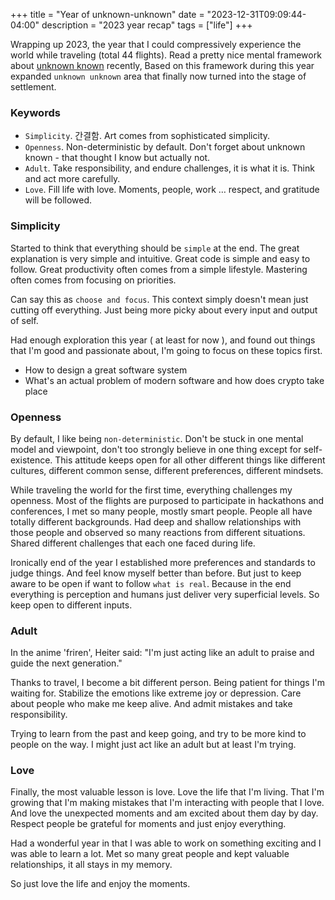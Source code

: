 +++
title = "Year of unknown-unknown"
date = "2023-12-31T09:09:44-04:00"
description = "2023 year recap"
tags = ["life"]
+++

Wrapping up 2023, the year that I could compressively experience the world while traveling (total 44 flights). Read a pretty nice mental framework about [unknown known](https://www.freecodecamp.org/news/how-to-discover-your-unknown-knowns/) recently, Based on this framework during this year expanded `unknown unknown` area that finally now turned into the stage of settlement.

### Keywords

- `Simplicity`. 간결함. Art comes from sophisticated simplicity.
- `Openness`. Non-deterministic by default. Don't forget about unknown known - that thought I know but actually not.
- `Adult`. Take responsibility, and endure challenges, it is what it is. Think and act more carefully.
- `Love`. Fill life with love. Moments, people, work … respect, and gratitude will be followed.

### Simplicity

Started to think that everything should be `simple` at the end. The great explanation is very simple and intuitive. Great code is simple and easy to follow. Great productivity often comes from a simple lifestyle. Mastering often comes from focusing on priorities.

Can say this as `choose and focus`. This context simply doesn't mean just cutting off everything. Just being more picky about every input and output of self.

Had enough exploration this year ( at least for now ), and found out things that I'm good and passionate about, I'm going to focus on these topics first.

- How to design a great software system
- What's an actual problem of modern software and how does crypto take place

### Openness

By default, I like being `non-deterministic`. Don't be stuck in one mental model and viewpoint, don't too strongly believe in one thing except for self-existence. This attitude keeps open for all other different things like different cultures, different common sense, different preferences, different mindsets.

While traveling the world for the first time, everything challenges my openness. Most of the flights are purposed to participate in hackathons and conferences, I met so many people, mostly smart people. People all have totally different backgrounds. Had deep and shallow relationships with those people and observed so many reactions from different situations. Shared different challenges that each one faced during life.

Ironically end of the year I established more preferences and standards to judge things. And feel know myself better than before. But just to keep aware to be open if want to follow `what is real`. Because in the end everything is perception and humans just deliver very superficial levels. So keep open to different inputs.

### Adult

In the anime 'friren', Heiter said: "I'm just acting like an adult to praise and guide the next generation."

Thanks to travel, I become a bit different person. Being patient for things I'm waiting for. Stabilize the emotions like extreme joy or depression. Care about people who make me keep alive. And admit mistakes and take responsibility.

Trying to learn from the past and keep going, and try to be more kind to people on the way. I might just act like an adult but at least I'm trying.

### Love

Finally, the most valuable lesson is love. Love the life that I'm living. That I'm growing that I'm making mistakes that I'm interacting with people that I love. And love the unexpected moments and am excited about them day by day. Respect people be grateful for moments and just enjoy everything.

Had a wonderful year in that I was able to work on something exciting and I was able to learn a lot. Met so many great people and kept valuable relationships, it all stays in my memory.

So just love the life and enjoy the moments.
